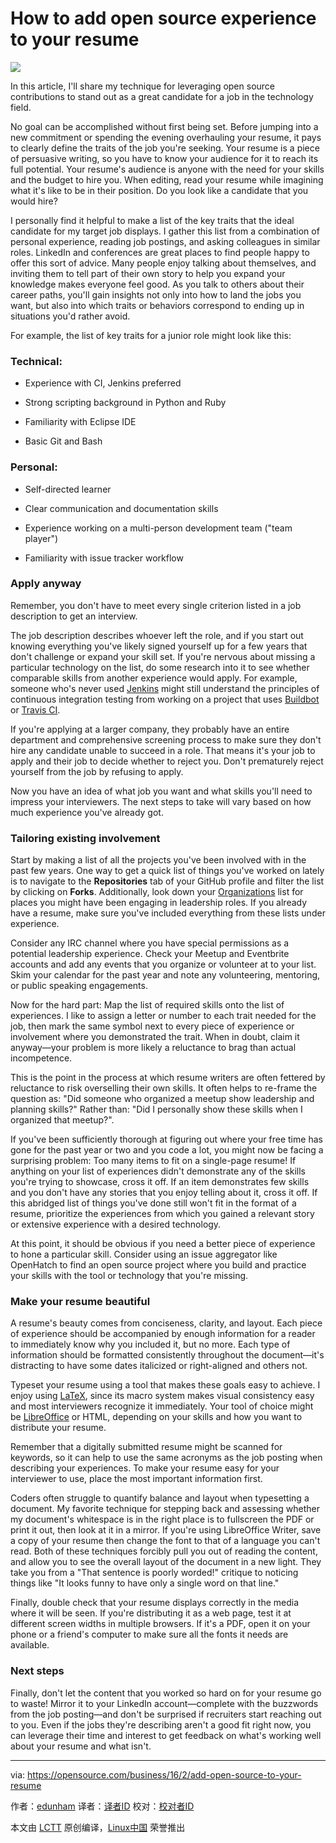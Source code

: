 How to add open source experience to your resume
==================================================

![](https://opensource.com/sites/default/files/styles/image-full-size/public/images/business/lightning-test.png?itok=aMceg0Vg)


In this article, I'll share my technique for leveraging open source contributions to stand out as a great candidate for a job in the technology field.

No goal can be accomplished without first being set. Before jumping into a new commitment or spending the evening overhauling your resume, it pays to clearly define the traits of the job you're seeking. Your resume is a piece of persuasive writing, so you have to know your audience for it to reach its full potential. Your resume's audience is anyone with the need for your skills and the budget to hire you. When editing, read your resume while imagining what it's like to be in their position. Do you look like a candidate that you would hire?

I personally find it helpful to make a list of the key traits that the ideal candidate for my target job displays. I gather this list from a combination of personal experience, reading job postings, and asking colleagues in similar roles. LinkedIn and conferences are great places to find people happy to offer this sort of advice. Many people enjoy talking about themselves, and inviting them to tell part of their own story to help you expand your knowledge makes everyone feel good. As you talk to others about their career paths, you'll gain insights not only into how to land the jobs you want, but also into which traits or behaviors correspond to ending up in situations you'd rather avoid.

For example, the list of key traits for a junior role might look like this:

### Technical:

- Experience with CI, Jenkins preferred

- Strong scripting background in Python and Ruby

- Familiarity with Eclipse IDE

- Basic Git and Bash

### Personal:

- Self-directed learner

- Clear communication and documentation skills

- Experience working on a multi-person development team ("team player")

- Familiarity with issue tracker workflow

### Apply anyway

Remember, you don't have to meet every single criterion listed in a job description to get an interview.

The job description describes whoever left the role, and if you start out knowing everything you've likely signed yourself up for a few years that don't challenge or expand your skill set. If you're nervous about missing a particular technology on the list, do some research into it to see whether comparable skills from another experience would apply. For example, someone who's never used [Jenkins][1] might still understand the principles of continuous integration testing from working on a project that uses [Buildbot][2] or [Travis CI][3].

If you're applying at a larger company, they probably have an entire department and comprehensive screening process to make sure they don't hire any candidate unable to succeed in a role. That means it's your job to apply and their job to decide whether to reject you. Don't prematurely reject yourself from the job by refusing to apply.

Now you have an idea of what job you want and what skills you'll need to impress your interviewers. The next steps to take will vary based on how much experience you've already got.

### Tailoring existing involvement

Start by making a list of all the projects you've been involved with in the past few years. One way to get a quick list of things you've worked on lately is to navigate to the **Repositories** tab of your GitHub profile and filter the list by clicking on **Forks**. Additionally, look down your [Organizations][4] list for places you might have been engaging in leadership roles. If you already have a resume, make sure you've included everything from these lists under experience.

Consider any IRC channel where you have special permissions as a potential leadership experience. Check your Meetup and Eventbrite accounts and add any events that you organize or volunteer at to your list. Skim your calendar for the past year and note any volunteering, mentoring, or public speaking engagements.

Now for the hard part: Map the list of required skills onto the list of experiences. I like to assign a letter or number to each trait needed for the job, then mark the same symbol next to every piece of experience or involvement where you demonstrated the trait. When in doubt, claim it anyway—your problem is more likely a reluctance to brag than actual incompetence.

This is the point in the process at which resume writers are often fettered by reluctance to risk overselling their own skills. It often helps to re-frame the question as: "Did someone who organized a meetup show leadership and planning skills?" Rather than: "Did I personally show these skills when I organized that meetup?".

If you've been sufficiently thorough at figuring out where your free time has gone for the past year or two and you code a lot, you might now be facing a surprising problem: Too many items to fit on a single-page resume! If anything on your list of experiences didn't demonstrate any of the skills you're trying to showcase, cross it off. If an item demonstrates few skills and you don't have any stories that you enjoy telling about it, cross it off. If this abridged list of things you've done still won't fit in the format of a resume, prioritize the experiences from which you gained a relevant story or extensive experience with a desired technology.

At this point, it should be obvious if you need a better piece of experience to hone a particular skill. Consider using an issue aggregator like OpenHatch to find an open source project where you build and practice your skills with the tool or technology that you're missing.

### Make your resume beautiful

A resume's beauty comes from conciseness, clarity, and layout. Each piece of experience should be accompanied by enough information for a reader to immediately know why you included it, but no more. Each type of information should be formatted consistently throughout the document—it's distracting to have some dates italicized or right-aligned and others not.

Typeset your resume using a tool that makes these goals easy to achieve. I enjoy using [LaTeX][5], since its macro system makes visual consistency easy and most interviewers recognize it immediately. Your tool of choice might be [LibreOffice][6] or HTML, depending on your skills and how you want to distribute your resume.

Remember that a digitally submitted resume might be scanned for keywords, so it can help to use the same acronyms as the job posting when describing your experiences. To make your resume easy for your interviewer to use, place the most important information first.

Coders often struggle to quantify balance and layout when typesetting a document. My favorite technique for stepping back and assessing whether my document's whitespace is in the right place is to fullscreen the PDF or print it out, then look at it in a mirror. If you're using LibreOffice Writer, save a copy of your resume then change the font to that of a language you can't read. Both of these techniques forcibly pull you out of reading the content, and allow you to see the overall layout of the document in a new light. They take you from a "That sentence is poorly worded!" critique to noticing things like "It looks funny to have only a single word on that line."

Finally, double check that your resume displays correctly in the media where it will be seen. If you're distributing it as a web page, test it at different screen widths in multiple browsers. If it's a PDF, open it on your phone or a friend's computer to make sure all the fonts it needs are available.

### Next steps

Finally, don't let the content that you worked so hard on for your resume go to waste! Mirror it to your LinkedIn account—complete with the buzzwords from the job posting—and don't be surprised if recruiters start reaching out to you. Even if the jobs they're describing aren't a good fit right now, you can leverage their time and interest to get feedback on what's working well about your resume and what isn't.

--------------------------------------------------------------------------------

via: https://opensource.com/business/16/2/add-open-source-to-your-resume

作者：[edunham][a]
译者：[译者ID](https://github.com/译者ID)
校对：[校对者ID](https://github.com/校对者ID)

本文由 [LCTT](https://github.com/LCTT/TranslateProject) 原创编译，[Linux中国](https://linux.cn/) 荣誉推出

[a]: https://opensource.com/users/edunham
[1]: https://jenkins-ci.org/
[2]: http://buildbot.net/
[3]: https://travis-ci.org/
[4]: https://github.com/settings/organizations
[5]: https://www.latex-project.org/
[6]: https://www.libreoffice.org/download/libreoffice-fresh/
